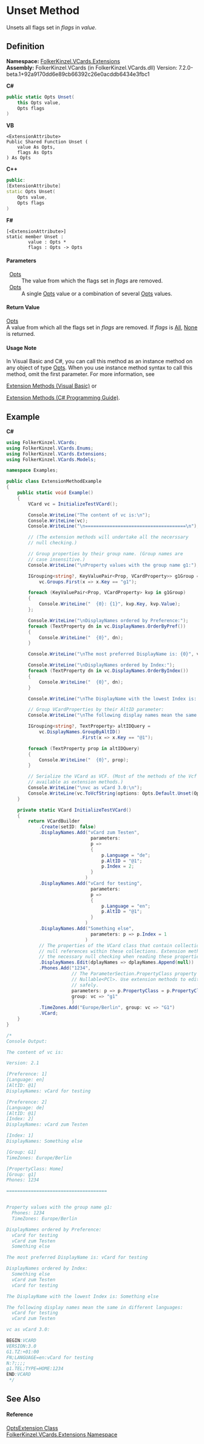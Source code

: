 # Unset Method


Unsets all flags set in *flags* in *value*.



## Definition
**Namespace:** <a href="ea6bb853-85f2-e58b-0429-68b3fa762c9a.md">FolkerKinzel.VCards.Extensions</a>  
**Assembly:** FolkerKinzel.VCards (in FolkerKinzel.VCards.dll) Version: 7.2.0-beta.1+92a9170dd6e89cb66392c26e0acddb6434e3fbc1

**C#**
``` C#
public static Opts Unset(
	this Opts value,
	Opts flags
)
```
**VB**
``` VB
<ExtensionAttribute>
Public Shared Function Unset ( 
	value As Opts,
	flags As Opts
) As Opts
```
**C++**
``` C++
public:
[ExtensionAttribute]
static Opts Unset(
	Opts value, 
	Opts flags
)
```
**F#**
``` F#
[<ExtensionAttribute>]
static member Unset : 
        value : Opts * 
        flags : Opts -> Opts 
```



#### Parameters
<dl><dt>  <a href="30bedfe8-6ddb-6b4e-f5cf-c3f361041435.md">Opts</a></dt><dd>The value from which the flags set in <em>flags</em> are removed.</dd><dt>  <a href="30bedfe8-6ddb-6b4e-f5cf-c3f361041435.md">Opts</a></dt><dd>A single <a href="30bedfe8-6ddb-6b4e-f5cf-c3f361041435.md">Opts</a> value or a combination of several <a href="30bedfe8-6ddb-6b4e-f5cf-c3f361041435.md">Opts</a> values.</dd></dl>

#### Return Value
<a href="30bedfe8-6ddb-6b4e-f5cf-c3f361041435.md">Opts</a>  
A value from which all the flags set in *flags* are removed. If *flags* is <a href="30bedfe8-6ddb-6b4e-f5cf-c3f361041435.md">All</a>, <a href="30bedfe8-6ddb-6b4e-f5cf-c3f361041435.md">None</a> is returned.

#### Usage Note
In Visual Basic and C#, you can call this method as an instance method on any object of type <a href="30bedfe8-6ddb-6b4e-f5cf-c3f361041435.md">Opts</a>. When you use instance method syntax to call this method, omit the first parameter. For more information, see <a href="https://docs.microsoft.com/dotnet/visual-basic/programming-guide/language-features/procedures/extension-methods" target="_blank" rel="noopener noreferrer">

Extension Methods (Visual Basic)</a> or <a href="https://docs.microsoft.com/dotnet/csharp/programming-guide/classes-and-structs/extension-methods" target="_blank" rel="noopener noreferrer">

Extension Methods (C# Programming Guide)</a>.

## Example


**C#**  
``` C#
using FolkerKinzel.VCards;
using FolkerKinzel.VCards.Enums;
using FolkerKinzel.VCards.Extensions;
using FolkerKinzel.VCards.Models;

namespace Examples;

public class ExtensionMethodExample
{
    public static void Example()
    {
        VCard vc = InitializeTestVCard();

        Console.WriteLine("The content of vc is:\n");
        Console.WriteLine(vc);
        Console.WriteLine("\n=====================================\n");

        // (The extension methods will undertake all the necerssary
        // null checking.)

        // Group properties by their group name. (Group names are
        // case insensitive.)
        Console.WriteLine("\nProperty values with the group name g1:");

        IGrouping<string?, KeyValuePair<Prop, VCardProperty>> g1Group =
            vc.Groups.First(x => x.Key == "g1");

        foreach (KeyValuePair<Prop, VCardProperty> kvp in g1Group)
        {
            Console.WriteLine("  {0}: {1}", kvp.Key, kvp.Value);
        };

        Console.WriteLine("\nDisplayNames ordered by Preference:");
        foreach (TextProperty dn in vc.DisplayNames.OrderByPref())
        {
            Console.WriteLine("  {0}", dn);
        }

        Console.WriteLine("\nThe most preferred DisplayName is: {0}", vc.DisplayNames.PrefOrNull());

        Console.WriteLine("\nDisplayNames ordered by Index:");
        foreach (TextProperty dn in vc.DisplayNames.OrderByIndex())
        {
            Console.WriteLine("  {0}", dn);
        }

        Console.WriteLine("\nThe DisplayName with the lowest Index is: {0}", vc.DisplayNames.FirstOrNull());

        // Group VCardProperties by their AltID parameter:
        Console.WriteLine("\nThe following display names mean the same in different languages:");

        IGrouping<string?, TextProperty> altIDQuery =
            vc.DisplayNames.GroupByAltID()
                           .First(x => x.Key == "@1");

        foreach (TextProperty prop in altIDQuery)
        {
            Console.WriteLine("  {0}", prop);
        }

        // Serialize the VCard as VCF. (Most of the methods of the Vcf class are also
        // available as extension methods.)
        Console.WriteLine("\nvc as vCard 3.0:\n");
        Console.WriteLine(vc.ToVcfString(options: Opts.Default.Unset(Opts.UpdateTimeStamp)));
    }

    private static VCard InitializeTestVCard()
    {
        return VCardBuilder
            .Create(setID: false)
            .DisplayNames.Add("vCard zum Testen",
                               parameters:
                               p =>
                               {
                                   p.Language = "de";
                                   p.AltID = "@1";
                                   p.Index = 2;
                               }
                             )
            .DisplayNames.Add("vCard for testing",
                               parameters:
                               p =>
                               {
                                   p.Language = "en";
                                   p.AltID = "@1";
                               }
                             )
            .DisplayNames.Add("Something else",
                               parameters: p => p.Index = 1
                             )
            // The properties of the VCard class that contain collections allow
            // null references within these collections. Extension methods undertake
            // the necessary null checking when reading these properties:
            .DisplayNames.Edit(dplayNames => dplayNames.Append(null))
            .Phones.Add("1234",
                        // The ParameterSection.PropertyClass property is of Type
                        // Nullable<PCl>. Use extension methods to edit such properties
                        // safely.
                        parameters: p => p.PropertyClass = p.PropertyClass.Set(PCl.Home),
                        group: vc => "g1"
                        )
            .TimeZones.Add("Europe/Berlin", group: vc => "G1")
            .VCard;
    }
}

/*
Console Output:

The content of vc is:

Version: 2.1

[Preference: 1]
[Language: en]
[AltID: @1]
DisplayNames: vCard for testing

[Preference: 2]
[Language: de]
[AltID: @1]
[Index: 2]
DisplayNames: vCard zum Testen

[Index: 1]
DisplayNames: Something else

[Group: G1]
TimeZones: Europe/Berlin

[PropertyClass: Home]
[Group: g1]
Phones: 1234

=====================================


Property values with the group name g1:
  Phones: 1234
  TimeZones: Europe/Berlin

DisplayNames ordered by Preference:
  vCard for testing
  vCard zum Testen
  Something else

The most preferred DisplayName is: vCard for testing

DisplayNames ordered by Index:
  Something else
  vCard zum Testen
  vCard for testing

The DisplayName with the lowest Index is: Something else

The following display names mean the same in different languages:
  vCard for testing
  vCard zum Testen

vc as vCard 3.0:

BEGIN:VCARD
VERSION:3.0
G1.TZ:+01:00
FN;LANGUAGE=en:vCard for testing
N:?;;;;
g1.TEL;TYPE=HOME:1234
END:VCARD
 */
```


## See Also


#### Reference
<a href="782b341b-1c1f-869d-00d3-92b160c77f57.md">OptsExtension Class</a>  
<a href="ea6bb853-85f2-e58b-0429-68b3fa762c9a.md">FolkerKinzel.VCards.Extensions Namespace</a>  
